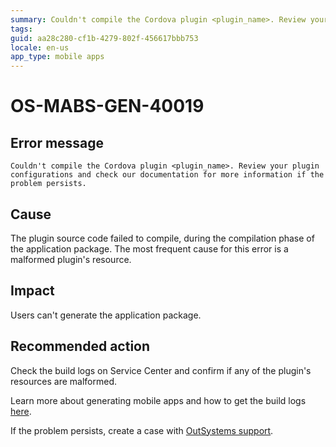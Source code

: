 ```yaml
---
summary: Couldn't compile the Cordova plugin <plugin_name>. Review your plugin configurations and check our documentation for more information if the problem persists.
tags:
guid: aa28c280-cf1b-4279-802f-456617bbb753
locale: en-us
app_type: mobile apps
---
```


# OS-MABS-GEN-40019

## Error message

`Couldn't compile the Cordova plugin <plugin_name>. Review your plugin configurations and check our documentation for more information if the problem persists.`

## Cause

The plugin source code failed to compile, during the compilation phase of the application package. The most frequent cause for this error is a malformed plugin's resource.

## Impact

Users can't generate the application package.

## Recommended action

Check the build logs on Service Center and confirm if any of the plugin's resources are malformed.

Learn more about generating mobile apps and how to get the build logs [here](https://success.outsystems.com/Documentation/11/Delivering_Mobile_Apps/Generate_and_Distribute_Your_Mobile_App#download-mobile-app-build-logs).

If the problem persists, create a case with [OutSystems support](https://www.outsystems.com/support/portal/open-support-case?ErrorCode=OS-MABS-GEN-40019).

